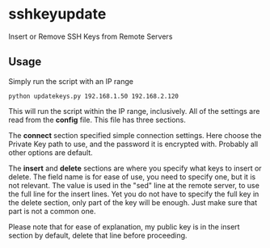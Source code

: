 # sshkeyupdate
Insert or Remove SSH Keys from Remote Servers

## Usage
Simply run the script with an IP range

```
python updatekeys.py 192.168.1.50 192.168.2.120
```

This will run the script within the IP range, inclusively.
All of the settings are read from the **config** file. This file has three sections.

The **connect** section specified simple connection settings. Here choose the Private Key path to use, and the password it is encrypted with. Probably all other options are default.

The **insert** and **delete** sections are where you specify what keys to insert or delete. The field name is for ease of use, you need to specify one, but it is not relevant. The value is used in the "sed" line at the remote server, to use the full line for the insert lines. Yet you do not have to specify the full key in the delete section, only part of the key will be enough. Just make sure that part is not a common one.

Please note that for ease of explanation, my public key is in the insert section by default, delete that line before proceeding.
